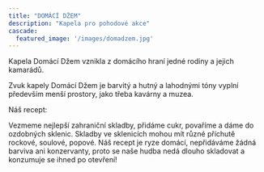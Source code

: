 ```yaml
---
title: "DOMÁCÍ DŽEM"
description: "Kapela pro pohodové akce"
cascade:
  featured_image: '/images/domadzem.jpg'
---
```

Kapela Domácí Džem vznikla z domácího hraní jedné rodiny a jejich kamarádů. 

Zvuk kapely Domácí Džem je barvitý a hutný a lahodnými tóny vyplní především menší prostory, jako třeba kavárny a muzea.

Náš recept:

Vezmeme nejlepší zahraniční skladby, přidáme cukr, povaříme a dáme do ozdobných sklenic. Skladby ve sklenicích mohou mít různé příchutě rockové, soulové, popové. 
Náš recept je ryze domácí, nepřidáváme žádná barviva ani konzervanty, proto se naše hudba nedá dlouho skladovat a konzumuje se ihned po otevření!
